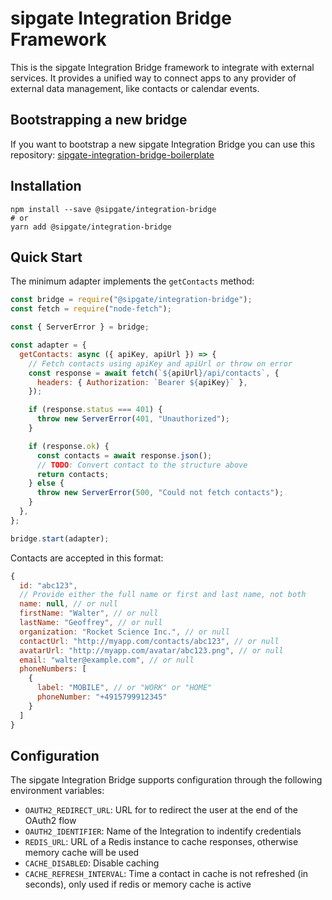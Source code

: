 # sipgate Integration Bridge Framework

This is the sipgate Integration Bridge framework to integrate with external services.
It provides a unified way to connect apps to any provider of external data management, like contacts or calendar events.

## Bootstrapping a new bridge

If you want to bootstrap a new sipgate Integration Bridge you can use this repository: [sipgate-integration-bridge-boilerplate](https://github.com/sipgate/integration-bridge-boilerplate)

## Installation

```shell
npm install --save @sipgate/integration-bridge
# or
yarn add @sipgate/integration-bridge
```

## Quick Start

The minimum adapter implements the `getContacts` method:

```js
const bridge = require("@sipgate/integration-bridge");
const fetch = require("node-fetch");

const { ServerError } = bridge;

const adapter = {
  getContacts: async ({ apiKey, apiUrl }) => {
    // Fetch contacts using apiKey and apiUrl or throw on error
    const response = await fetch(`${apiUrl}/api/contacts`, {
      headers: { Authorization: `Bearer ${apiKey}` },
    });

    if (response.status === 401) {
      throw new ServerError(401, "Unauthorized");
    }

    if (response.ok) {
      const contacts = await response.json();
      // TODO: Convert contact to the structure above
      return contacts;
    } else {
      throw new ServerError(500, "Could not fetch contacts");
    }
  },
};

bridge.start(adapter);
```

Contacts are accepted in this format:

```js
{
  id: "abc123",
  // Provide either the full name or first and last name, not both
  name: null, // or null
  firstName: "Walter", // or null
  lastName: "Geoffrey", // or null
  organization: "Rocket Science Inc.", // or null
  contactUrl: "http://myapp.com/contacts/abc123", // or null
  avatarUrl: "http://myapp.com/avatar/abc123.png", // or null
  email: "walter@example.com", // or null
  phoneNumbers: [
    {
      label: "MOBILE", // or "WORK" or "HOME"
      phoneNumber: "+4915799912345"
    }
  ]
}
```

## Configuration

The sipgate Integration Bridge supports configuration through the following environment variables:

- `OAUTH2_REDIRECT_URL`: URL for to redirect the user at the end of the OAuth2 flow
- `OAUTH2_IDENTIFIER`: Name of the Integration to indentify credentials
- `REDIS_URL`: URL of a Redis instance to cache responses, otherwise memory cache will be used
- `CACHE_DISABLED`: Disable caching
- `CACHE_REFRESH_INTERVAL`: Time a contact in cache is not refreshed (in seconds), only used if redis or memory cache is active
